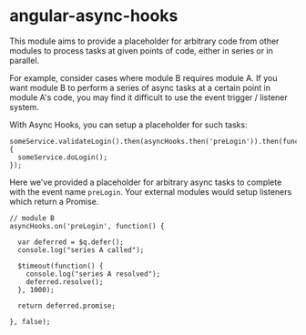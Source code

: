 angular-async-hooks
===================

This module aims to provide a placeholder for arbitrary code from other modules to process tasks at given points of code, either in series or in parallel.

For example, consider cases where module B requires module A.  If you want module B to perform a series of async tasks at a certain point in module A's code, you may find it difficult to use the event trigger / listener system.

With Async Hooks, you can setup a placeholder for such tasks:

    someService.validateLogin().then(asyncHooks.then('preLogin')).then(function() {
      someService.doLogin();
    });

Here we've provided a placeholder for arbitrary async tasks to complete with the event name `preLogin`.  Your external modules would setup listeners which return a Promise.

    // module B
    asyncHooks.on('preLogin', function() {

      var deferred = $q.defer();
      console.log("series A called");

      $timeout(function() {
        console.log("series A resolved");
        deferred.resolve();
      }, 1000);

      return deferred.promise;

    }, false);
